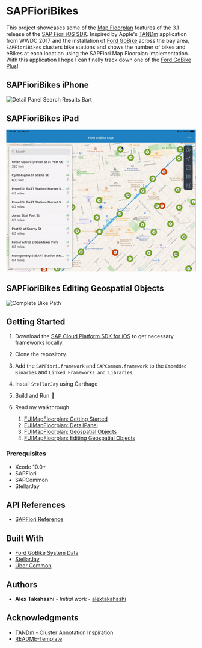 # SAPFioriBikes

This project showcases some of the [Map Floorplan](https://experience.sap.com/fiori-design-ios/article/map/) features of the 3.1 release of the [SAP Fiori iOS SDK](https://developer.apple.com/sap/).  Inspired by Apple's [TANDm](https://developer.apple.com/documentation/mapkit/mkannotationview/decluttering_a_map_with_mapkit_annotation_clustering) application from WWDC 2017 and the installation of [Ford GoBike](https://www.fordgobike.com/) across the bay area, `SAPFioriBikes` clusters bike stations and shows the number of bikes and eBikes at each location using the SAPFiori Map Floorplan implementation. With this application I hope I can finally track down one of the [Ford GoBike Plus](https://www.fordgobike.com/plus)!

## SAPFioriBikes iPhone

![Detail Panel Search Results Bart](ReadMeImages/PanelWalkthrough.gif)

## SAPFioriBikes iPad
![Detail Panel Search Results Bart](ReadMeImages/PanelWalkthroughiPad.gif)

## SAPFioriBikes Editing Geospatial Objects

![Complete Bike Path](ReadMeImages/EditingGeospatialObjects/Gifs/CompleteBikePathAdd.gif)

## Getting Started

1. Download the [SAP Cloud Platform SDK for iOS](https://developers.sap.com/topics/cloud-platform-sdk-for-ios.html#details) to get necessary frameworks locally.

2. Clone the repository.

3. Add the `SAPFiori.framework` and `SAPCommon.framework` to the `Embedded Binaries` and `Linked Frameworks and Libraries`.

4. Install `StellarJay` using Carthage

5. Build and Run 🚴‍

6. Read my walkthrough
      1. [FUIMapFloorplan: Getting Started](https://github.wdf.sap.corp/i860364/SAPFioriBikes/blob/master/SAPFioriBikesBlog.md)
      2. [FUIMapFloorplan: DetailPanel](https://github.wdf.sap.corp/i860364/SAPFioriBikes/blob/master/SAPFioriBikesBlogDetailPanel.md)
      3. [FUIMapFloorplan: Geospatial Objects](https://github.wdf.sap.corp/i860364/SAPFioriBikes/blob/master/SAPFioriBikesGeospatialObjects.md)
      4. [FUIMapFloorplan: Editing Geospatial Objects](https://github.wdf.sap.corp/i860364/SAPFioriBikes/blob/master/SAPFioriBikesEditing.md)

[//]: # (Needs external blog post link)

### Prerequisites

* Xcode 10.0+
* SAPFiori
* SAPCommon
* StellarJay

## API References

* [SAPFiori Reference](https://help.sap.com/doc/978e4f6c968c4cc5a30f9d324aa4b1d7/3.0/en-US/Documents/Frameworks/SAPFiori/index.html)

## Built With

* [Ford GoBike System Data](https://www.fordgobike.com/system-data)
* [StellarJay](https://github.com/sstadelman/stellarjay)
* [Uber Common](https://github.com/uber-common/deck.gl-data/blob/master/website/bart.geo.json)

## Authors

* **Alex Takahashi** - *Initial work* - [alextakahashi](https://github.com/alextakahashi)

## Acknowledgments

* [TANDm](https://developer.apple.com/documentation/mapkit/mkannotationview/decluttering_a_map_with_mapkit_annotation_clustering) - Cluster Annotation Inspiration
* [README-Template](https://gist.github.com/PurpleBooth/109311bb0361f32d87a2)
